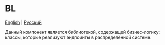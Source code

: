 # BL

[English](README.md) | [Русский](README.ru.md)

Данный компонент является библиотекой, содержащей бизнес-логику: классы, которые реализуют эндпоинты в распределённой системе.
